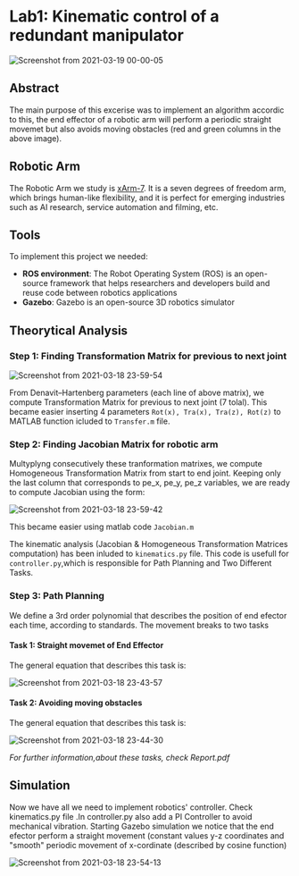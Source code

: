 # Lab1: Κinematic control of a redundant manipulator

![Screenshot from 2021-03-19 00-00-05](https://user-images.githubusercontent.com/50829499/111703286-1c5edf80-8846-11eb-8331-29fb89acc6c8.png)

## Abstract

The main purpose of this excerise was to implement an algorithm accordic to this, the end effector of a robotic arm will perform a periodic straight movemet but also avoids moving obstacles (red and green columns in the above image).

## Robotic Arm 

The Robotic Arm we study is [xArm-7](https://www.youtube.com/watch?v=xaOWXSACNXs). It is a seven degrees of freedom arm, which brings human-like flexibility, and it is perfect for emerging industries such as AI research, service automation and filming, etc.

## Tools 

To implement this project we needed:

* **ROS environment**: The Robot Operating System (ROS) is an open-source framework that helps researchers and developers build and reuse code between robotics applications
* **Gazebo**: Gazebo is an open-source 3D robotics simulator

## Theorytical Analysis 

### Step 1: Finding Transformation Matrix for previous to next joint

![Screenshot from 2021-03-18 23-59-54](https://user-images.githubusercontent.com/50829499/111703337-2da7ec00-8846-11eb-90d5-f33260ca6138.png)

From Denavit–Hartenberg parameters (each line of above matrix), we compute Transformation Matrix for previous to next joint (7 tolal). This became easier inserting 4 parameters `Rot(x), Tra(x), Tra(z), Rot(z)` to MATLAB function icluded to `Transfer.m` file.

### Step 2: Finding Jacobian Matrix for robotic arm

Multyplyng consecutively these tranformation matrixes, we compute Homogeneous Transformation Matrix from start to end joint. Keeping only the last column that corresponds to pe_x, pe_y, pe_z variables, we are ready to compute Jacobian using the form:

![Screenshot from 2021-03-18 23-59-42](https://user-images.githubusercontent.com/50829499/111703311-24b71a80-8846-11eb-8e42-41d0dcf07c15.png)

This became easier using matlab code `Jacobian.m`

The kinematic analysis (Jacobian & Homogeneous Transformation Matrices computation) has been inluded to `kinematics.py` file. This code is usefull for `controller.py`,which is responsible for Path Planning and Two Different Tasks.

### Step 3: Path Planning

We define a 3rd order polynomial that describes the position of end efector each time, according to standards. The movement breaks to two tasks

#### Task 1: Straight movemet of End Effector

The general equation that describes this task is: 

![Screenshot from 2021-03-18 23-43-57](https://user-images.githubusercontent.com/50829499/111701964-40b9bc80-8844-11eb-8be7-a43a6c2be1c5.png)


#### Task 2: Αvoiding moving obstacles

The general equation that describes this task is: 

![Screenshot from 2021-03-18 23-44-30](https://user-images.githubusercontent.com/50829499/111701875-2089fd80-8844-11eb-958d-df93645d99d3.png)

*For further information,about these tasks, check Report.pdf*

## Simulation 


Now we have all we need to implement robotics' controller. Check kinematics.py file .In controller.py also add a PI Controller to avoid mechanical vibration. Starting Gazebo simulation we notice that the end efector perform a straight movement (constant values y-z coordinates and "smooth" periodic movement of x-cordinate (described by cosine function)  

![Screenshot from 2021-03-18 23-54-13](https://user-images.githubusercontent.com/50829499/111702780-77dc9d80-8845-11eb-91ef-8ba2202a7716.png)
